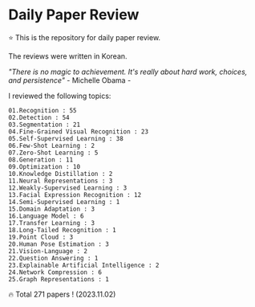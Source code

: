 # Daily Paper Review

⭐ This is the repository for daily paper review.

The reviews were written in Korean.

*"There is no magic to achievement. It's really about hard work, choices, and persistence"* - Michelle Obama -

I reviewed the following topics:

    01.Recognition : 55
    02.Detection : 54
    03.Segmentation : 21
    04.Fine-Grained Visual Recognition : 23
    05.Self-Supervised Learning : 38
    06.Few-Shot Learning : 2
    07.Zero-Shot Learning : 5
    08.Generation : 11
    09.Optimization : 10
    10.Knowledge Distillation : 2
    11.Neural Representations : 3
    12.Weakly-Supervised Learning : 3
    13.Facial Expression Recognition : 12
    14.Semi-Supervised Learning : 1
    15.Domain Adaptation : 3
    16.Language Model : 6
    17.Transfer Learning : 3
    18.Long-Tailed Recognition : 1
    19.Point Cloud : 3
    20.Human Pose Estimation : 3
    21.Vision-Language : 2
    22.Question Answering : 1
    23.Explainable Artificial Intelligence : 2
    24.Network Compression : 6
    25.Graph Representations : 1

🔥 Total 271 papers ! (2023.11.02)